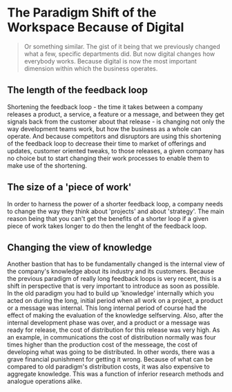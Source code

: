 # The Paradigm Shift of the Workspace Because of Digital

> Or something similar. The gist of it being that we previously changed what a few, specific departments did. But now digital changes how everybody works. Because digital is now the most important dimension within which the business operates.

## The length of the feedback loop

Shortening the feedback loop - the time it takes between a company releases a product, a service, a feature or a message, and between they get signals back from the customer about that release - is changing not only the way development teams work, but how the business as a whole can operate. And because competitors and disruptors are using this shortening of the feedback loop to decrease their time to market of offerings and updates, customer oriented tweaks, to those releases, a given company has no choice but to start changing their work processes to enable them to make use of the shortening.

## The size of a 'piece of work'

In order to harness the power of a shorter feedback loop, a company needs to change the way they think about 'projects' and about 'strategy'. The main reason being that you can't get the benefits of a shorter loop if a given piece of work takes longer to do then the lenght of the feedback loop.

## Changing the view of knowledge

Another bastion that has to be fundamentally changed is the internal view of the company's knowledge about its industry and its customers. Because the previous paradigm of really long feedback loops is very recent, this is a shift in perspective that is very important to introduce as soon as possible. In the old paradigm you had to build up 'knowledge' internally which you acted on during the long, initial period when all work on a project, a product or a message was internal. This long internal period of course had the effect of making the evaluation of the knowledge selfserving. Also, after the internal development phase was over, and a product or a message was ready for release, the cost of distribution for this release was very high. As an example, in communications the cost of distribution normally was four times higher than the production cost of the messeage, the cost of developing what was going to be distributed. In other words, there was a grave financial punishment for getting it wrong. Because of what can be compared to old paradigm's distribution costs, it was also expensive to aggregate knowledge. This was a function of inferior research methods and analogue operations alike. 

